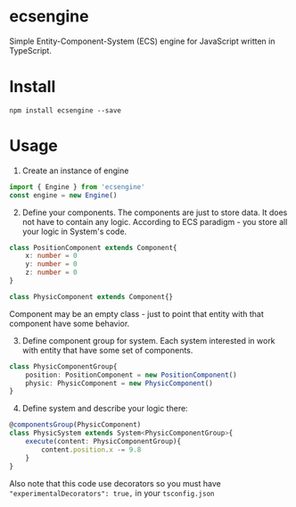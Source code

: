 # ecsengine
Simple Entity-Component-System (ECS) engine for JavaScript written in TypeScript.

# Install

`npm install ecsengine --save`

# Usage
1. Create an instance of engine

```TypeScript
import { Engine } from 'ecsengine'
const engine = new Engine()
```

2. Define your components. The components are just to store data. It does not have to contain any logic. According to ECS paradigm - you store all your logic in System's code.

```TypeScript
class PositionComponent extends Component{
	x: number = 0
	y: number = 0
	z: number = 0
}

class PhysicComponent extends Component{}
```
Component may be an empty class - just to point that entity with that component have some behavior.

3. Define component group for system. Each system interested in work with entity that have some set of components.

```TypeScript
class PhysicComponentGroup{
	position: PositionComponent = new PositionComponent()
	physic: PhysicComponent = new PhysicComponent()
}
```

4. Define system and describe your logic there:

```TypeScript
@componentsGroup(PhysicComponent)
class PhysicSystem extends System<PhysicComponentGroup>{
	execute(content: PhysicComponentGroup){
		content.position.x -= 9.8
	}
}
```
Also note that this code use decorators so you must have `"experimentalDecorators": true,` in your `tsconfig.json`

